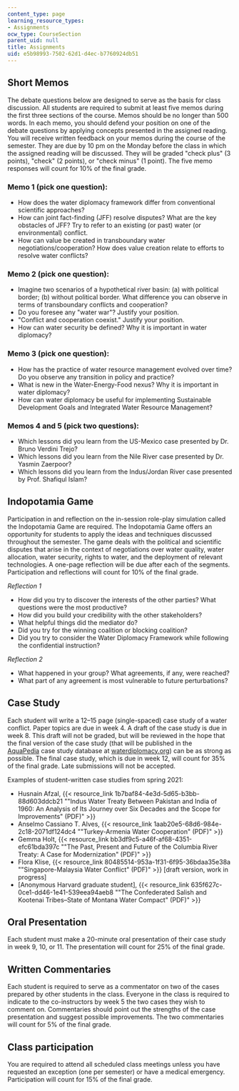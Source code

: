 ```yaml
---
content_type: page
learning_resource_types:
- Assignments
ocw_type: CourseSection
parent_uid: null
title: Assignments
uid: e5b98993-7502-62d1-d4ec-b7760924db51
---
```


Short Memos
-----------

The debate questions below are designed to serve as the basis for class discussion. All students are required to submit at least five memos during the first three sections of the course. Memos should be no longer than 500 words. In each memo, you should defend your position on one of the debate questions by applying concepts presented in the assigned reading. You will receive written feedback on your memos during the course of the semester. They are due by 10 pm on the Monday before the class in which the assigned reading will be discussed. They will be graded "check plus" (3 points), "check" (2 points), or "check minus" (1 point). The five memo responses will count for 10% of the final grade.

### Memo 1 (pick one question):

*   How does the water diplomacy framework differ from conventional scientific approaches?
*   How can joint fact-finding (JFF) resolve disputes? What are the key obstacles of JFF? Try to refer to an existing (or past) water (or environmental) conflict.
*   How can value be created in transboundary water negotiations/cooperation? How does value creation relate to efforts to resolve water conflicts?

### Memo 2 (pick one question):

*   Imagine two scenarios of a hypothetical river basin: (a) with political border; (b) without political border. What difference you can observe in terms of transboundary conflicts and cooperation?
*   Do you foresee any "water war"? Justify your position.
*   "Conflict and cooperation coexist." Justify your position.
*   How can water security be defined? Why it is important in water diplomacy?

### Memo 3 (pick one question):

*   How has the practice of water resource management evolved over time? Do you observe any transition in policy and practice?
*   What is new in the Water-Energy-Food nexus? Why it is important in water diplomacy?
*   How can water diplomacy be useful for implementing Sustainable Development Goals and Integrated Water Resource Management?

### Memos 4 and 5 (pick two questions):

*   Which lessons did you learn from the US-Mexico case presented by Dr. Bruno Verdini Trejo?
*   Which lessons did you learn from the Nile River case presented by Dr. Yasmin Zaerpoor?
*   Which lessons did you learn from the Indus/Jordan River case presented by Prof. Shafiqul Islam?

Indopotamia Game
----------------

Participation in and reflection on the in-session role-play simulation called the Indopotamia Game are required. The Indopotamia Game offers an opportunity for students to apply the ideas and techniques discussed throughout the semester. The game deals with the political and scientific disputes that arise in the context of negotiations over water quality, water allocation, water security, rights to water, and the deployment of relevant technologies. A one-page reflection will be due after each of the segments. Participation and reflections will count for 10% of the final grade.

_Reflection 1_

*   How did you try to discover the interests of the other parties? What questions were the most productive?
*   How did you build your credibility with the other stakeholders?
*   What helpful things did the mediator do?
*   Did you try for the winning coalition or blocking coalition?
*   Did you try to consider the Water Diplomacy Framework while following the confidential instruction?

_Reflection 2_

*   What happened in your group? What agreements, if any, were reached?
*   What part of any agreement is most vulnerable to future perturbations?

Case Study
----------

Each student will write a 12–15 page (single-spaced) case study of a water conflict. Paper topics are due in week 4. A draft of the case study is due in week 8. This draft will not be graded, but will be reviewed in the hope that the final version of the case study (that will be published in the [AquaPedia](https://aquapedia.waterdiplomacy.org/wiki/index.php?title=Main_Page) case study database at [waterdiplomacy.org](http://waterdiplomacy.org)) can be as strong as possible. The final case study, which is due in week 12, will count for 35% of the final grade. Late submissions will not be accepted.

Examples of student-written case studies from spring 2021:

*   Husnain Afzal, {{< resource_link 1b7baf84-4e3d-5d65-b3bb-88d603ddcb21 "\"Indus Water Treaty Between Pakistan and India of 1960: An Analysis of Its Journey over Six Decades and the Scope for Improvements\" (PDF)" >}}
*   Anselmo Cassiano T. Alves, {{< resource_link 1aab20e5-68d6-984e-2c18-2071df124dc4 "\"Turkey-Armenia Water Cooperation\" (PDF)" >}}
*   Gemma Holt, {{< resource_link bb3df9c5-a46f-af68-4351-efc61bda397c "\"The Past, Present and Future of the Columbia River Treaty: A Case for Modernization\" (PDF)" >}}
*   Flora Klise, {{< resource_link 80485514-953a-1f31-6f95-36bdaa35e38a "\"Singapore-Malaysia Water Conflict\" (PDF)" >}} \[draft version, work in progress\]
*   \[Anonymous Harvard graduate student\], {{< resource_link 635f627c-0ce1-dd46-1e41-539eea94aeb8 "\"The Confederated Salish and Kootenai Tribes–State of Montana Water Compact\" (PDF)" >}}

Oral Presentation
-----------------

Each student must make a 20-minute oral presentation of their case study in week 9, 10, or 11. The presentation will count for 25% of the final grade.

Written Commentaries
--------------------

Each student is required to serve as a commentator on two of the cases prepared by other students in the class. Everyone in the class is required to indicate to the co-instructors by week 5 the two cases they wish to comment on. Commentaries should point out the strengths of the case presentation and suggest possible improvements. The two commentaries will count for 5% of the final grade.

Class participation
-------------------

You are required to attend all scheduled class meetings unless you have requested an exception (one per semester) or have a medical emergency. Participation will count for 15% of the final grade.